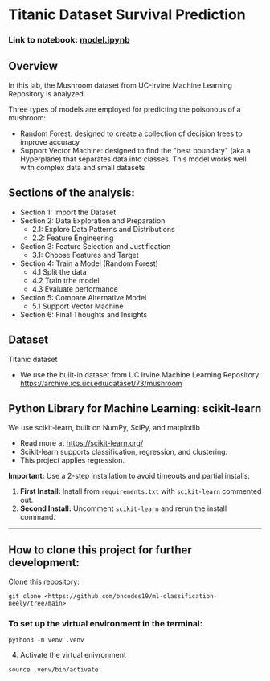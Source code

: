# Titanic Dataset Survival Prediction

### Link to notebook: [model.ipynb](https://github.com/bncodes19/applied-ml-bneely/blob/main/lab03/ml03_neely.ipynb)

## Overview
In this lab, the Mushroom dataset from UC-Irvine Machine Learning Repository is analyzed.

Three types of models are employed for predicting the poisonous of a mushroom:
- Random Forest: designed to create a collection of decision trees to improve accuracy
- Support Vector Machine: designed to find the "best boundary" (aka a Hyperplane) that separates data into classes. This model works well with complex data and small datasets


## Sections of the analysis:
- Section 1: Import the Dataset
- Section 2: Data Exploration and Preparation
   - 2.1: Explore Data Patterns and Distributions
   - 2.2: Feature Engineering
- Section 3: Feature Selection and Justification
   - 3.1: Choose Features and Target
- Section 4: Train a Model (Random Forest)
   - 4.1 Split the data
   - 4.2 Train trhe model
   - 4.3 Evaluate performance
- Section 5: Compare Alternative Model
   - 5.1 Support Vector Machine
- Section 6: Final Thoughts and Insights

## Dataset 
Titanic dataset
- We use the built-in dataset from UC Irvine Machine Learning Repository:
<https://archive.ics.uci.edu/dataset/73/mushroom>

## Python Library for Machine Learning: scikit-learn
We use scikit-learn, built on NumPy, SciPy, and matplotlib
   - Read more at <https://scikit-learn.org/>
   - Scikit-learn supports classification, regression, and clustering.
   - This project applies regression.

**Important:** Use a 2-step installation to avoid timeouts and partial installs:  
1. **First Install:** Install from `requirements.txt` with `scikit-learn` commented out.  
2. **Second Install:** Uncomment `scikit-learn` and rerun the install command.

---

## How to clone this project for further development:
Clone this repository:  
```shell
git clone <https://github.com/bncodes19/ml-classification-neely/tree/main>
```
### To set up the virtual environment in the terminal:
``` shell
python3 -m venv .venv
```
4. Activate the virtual enivronment
``` shell
source .venv/bin/activate
```